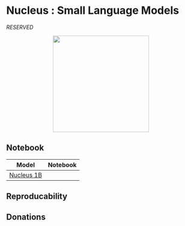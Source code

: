 # Nucleus : Small Language Models 

_RESERVED_

<p align="center">
    <img src="nucleus-logo.png" width=256 height=256>
</p>

## Notebook

| Model | Notebook |
|:------:|:------------:|
|[Nucleus 1B]()|        |
## Reproducability

## Donations